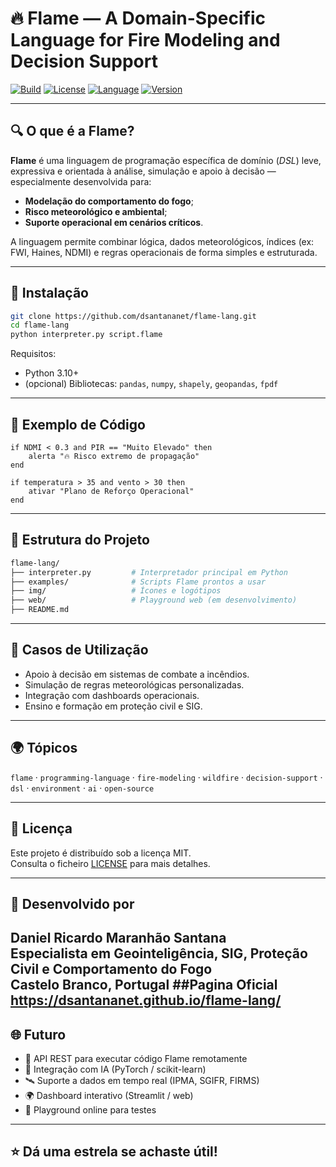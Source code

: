 
# 🔥 Flame — A Domain-Specific Language for Fire Modeling and Decision Support

[![Build](https://img.shields.io/badge/build-passing-brightgreen)](https://github.com/dsantananet/flame-lang)
[![License](https://img.shields.io/github/license/dsantananet/flame-lang)](LICENSE)
[![Language](https://img.shields.io/badge/language-Python-blue.svg)](https://python.org)
[![Version](https://img.shields.io/badge/version-0.1.0-orange)](https://github.com/dsantananet/flame-lang/releases)

---

## 🔍 O que é a Flame?

**Flame** é uma linguagem de programação específica de domínio (*DSL*) leve, expressiva e orientada à análise, simulação e apoio à decisão — especialmente desenvolvida para:
- **Modelação do comportamento do fogo**;
- **Risco meteorológico e ambiental**;
- **Suporte operacional em cenários críticos**.

A linguagem permite combinar lógica, dados meteorológicos, índices (ex: FWI, Haines, NDMI) e regras operacionais de forma simples e estruturada.

---

## 🚀 Instalação

```bash
git clone https://github.com/dsantananet/flame-lang.git
cd flame-lang
python interpreter.py script.flame
```

Requisitos:
- Python 3.10+
- (opcional) Bibliotecas: `pandas`, `numpy`, `shapely`, `geopandas`, `fpdf`

---

## 🧪 Exemplo de Código

```flame
if NDMI < 0.3 and PIR == "Muito Elevado" then
    alerta "🔥 Risco extremo de propagação"
end

if temperatura > 35 and vento > 30 then
    ativar "Plano de Reforço Operacional"
end
```

---

## 📁 Estrutura do Projeto

```bash
flame-lang/
├── interpreter.py         # Interpretador principal em Python
├── examples/              # Scripts Flame prontos a usar
├── img/                   # Ícones e logótipos
├── web/                   # Playground web (em desenvolvimento)
├── README.md
```

---

## 🧠 Casos de Utilização

- Apoio à decisão em sistemas de combate a incêndios.
- Simulação de regras meteorológicas personalizadas.
- Integração com dashboards operacionais.
- Ensino e formação em proteção civil e SIG.

---

## 🌍 Tópicos

`flame` · `programming-language` · `fire-modeling` · `wildfire` · `decision-support` · `dsl` · `environment` · `ai` · `open-source`

---

## 📜 Licença

Este projeto é distribuído sob a licença MIT.  
Consulta o ficheiro [LICENSE](LICENSE) para mais detalhes.

---

## 🧭 Desenvolvido por

**Daniel Ricardo Maranhão Santana**  
Especialista em Geointeligência, SIG, Proteção Civil e Comportamento do Fogo  
Castelo Branco, Portugal
##Pagina Oficial
https://dsantananet.github.io/flame-lang/
---

## 🌐 Futuro

- 🔄 API REST para executar código Flame remotamente  
- 🧩 Integração com IA (PyTorch / scikit-learn)  
- 🛰️ Suporte a dados em tempo real (IPMA, SGIFR, FIRMS)  
- 🌍 Dashboard interativo (Streamlit / web)  
- 📘 Playground online para testes

---

## ⭐ Dá uma estrela se achaste útil!
